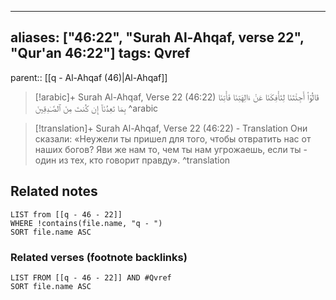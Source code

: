 
---
aliases: ["46:22", "Surah Al-Ahqaf, verse 22", "Qur'an 46:22"]
tags: Qvref
---

parent:: [[q - Al-Ahqaf (46)|Al-Ahqaf]]

> [!arabic]+ Surah Al-Ahqaf, Verse 22 (46:22)
> <span class="quran-arabic">قَالُوٓا۟ أَجِئْتَنَا لِتَأْفِكَنَا عَنْ ءَالِهَتِنَا فَأْتِنَا بِمَا تَعِدُنَآ إِن كُنتَ مِنَ ٱلصَّـٰدِقِينَ</span>
^arabic

> [!translation]+ Surah Al-Ahqaf, Verse 22 (46:22) - Translation
> Они сказали: «Неужели ты пришел для того, чтобы отвратить нас от наших богов? Яви же нам то, чем ты нам угрожаешь, если ты - один из тех, кто говорит правду».
^translation



## Related notes
```dataview
LIST from [[q - 46 - 22]]
WHERE !contains(file.name, "q - ")
SORT file.name ASC
```

### Related verses (footnote backlinks)
```dataview
LIST FROM [[q - 46 - 22]] AND #Qvref
SORT file.name ASC
```

